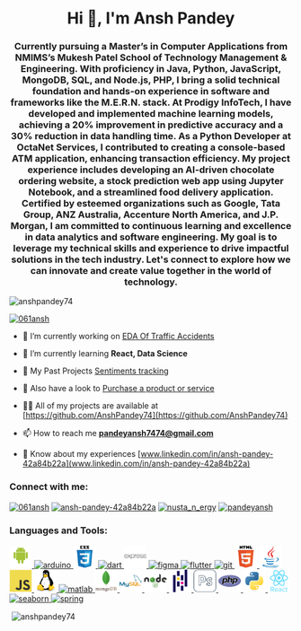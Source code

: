 <h1 align="center">Hi 👋, I'm Ansh Pandey</h1>
<h3 align="center">Currently pursuing a Master’s in Computer Applications from NMIMS’s Mukesh Patel School of Technology Management & Engineering. With proficiency in Java, Python, JavaScript, MongoDB, SQL, and Node.js, PHP, I bring a solid technical foundation and hands-on experience in software and frameworks like the M.E.R.N. stack. At Prodigy InfoTech, I have developed and implemented machine learning models, achieving a 20% improvement in predictive accuracy and a 30% reduction in data handling time. As a Python Developer at OctaNet Services, I contributed to creating a console-based ATM application, enhancing transaction efficiency. My project experience includes developing an AI-driven chocolate ordering website, a stock prediction web app using Jupyter Notebook, and a streamlined food delivery application. Certified by esteemed organizations such as Google, Tata Group, ANZ Australia, Accenture North America, and J.P. Morgan, I am committed to continuous learning and excellence in data analytics and software engineering. My goal is to leverage my technical skills and experience to drive impactful solutions in the tech industry. Let's connect to explore how we can innovate and create value together in the world of technology.</h3>

<p align="left"> <img src="https://komarev.com/ghpvc/?username=anshpandey74&label=Profile%20views&color=0e75b6&style=flat" alt="anshpandey74" /> </p>

<p align="left"> <a href="https://twitter.com/061ansh" target="blank"><img src="https://img.shields.io/twitter/follow/061ansh?logo=twitter&style=for-the-badge" alt="061ansh" /></a> </p>

- 🔭 I’m currently working on [EDA Of Traffic Accidents](https://github.com/AnshPandey74/PRODIGY_DS_05.git)

- 🌱 I’m currently learning **React, Data Science**

- 👯 My Past Projects [Sentiments tracking](https://github.com/AnshPandey74/PRODIGY_DS_04.git)

- 🔆 Also have a look to [Purchase a product or service](https://github.com/AnshPandey74/PRODIGY_DS_03.git)

- 👨‍💻 All of my projects are available at [https://github.com/AnshPandey74](https://github.com/AnshPandey74)

- 📫 How to reach me **pandeyansh7474@gmail.com**

- 📄 Know about my experiences [www.linkedin.com/in/ansh-pandey-42a84b22a](www.linkedin.com/in/ansh-pandey-42a84b22a)

<h3 align="left">Connect with me:</h3>
<p align="left">
<a href="https://twitter.com/061ansh" target="blank"><img align="center" src="https://raw.githubusercontent.com/rahuldkjain/github-profile-readme-generator/master/src/images/icons/Social/twitter.svg" alt="061ansh" height="30" width="40" /></a>
<a href="https://linkedin.com/in/ansh-pandey-42a84b22a" target="blank"><img align="center" src="https://raw.githubusercontent.com/rahuldkjain/github-profile-readme-generator/master/src/images/icons/Social/linked-in-alt.svg" alt="ansh-pandey-42a84b22a" height="30" width="40" /></a>
<a href="https://instagram.com/nusta_n_ergy" target="blank"><img align="center" src="https://raw.githubusercontent.com/rahuldkjain/github-profile-readme-generator/master/src/images/icons/Social/instagram.svg" alt="nusta_n_ergy" height="30" width="40" /></a>
<a href="https://www.codechef.com/users/pandeyansh" target="blank"><img align="center" src="https://cdn.jsdelivr.net/npm/simple-icons@3.1.0/icons/codechef.svg" alt="pandeyansh" height="30" width="40" /></a>
</p>

<h3 align="left">Languages and Tools:</h3>
<p align="left"> <a href="https://developer.android.com" target="_blank" rel="noreferrer"> <img src="https://raw.githubusercontent.com/devicons/devicon/master/icons/android/android-original-wordmark.svg" alt="android" width="40" height="40"/> </a> <a href="https://www.arduino.cc/" target="_blank" rel="noreferrer"> <img src="https://cdn.worldvectorlogo.com/logos/arduino-1.svg" alt="arduino" width="40" height="40"/> </a> <a href="https://www.w3schools.com/css/" target="_blank" rel="noreferrer"> <img src="https://raw.githubusercontent.com/devicons/devicon/master/icons/css3/css3-original-wordmark.svg" alt="css3" width="40" height="40"/> </a> <a href="https://dart.dev" target="_blank" rel="noreferrer"> <img src="https://www.vectorlogo.zone/logos/dartlang/dartlang-icon.svg" alt="dart" width="40" height="40"/> </a> <a href="https://expressjs.com" target="_blank" rel="noreferrer"> <img src="https://raw.githubusercontent.com/devicons/devicon/master/icons/express/express-original-wordmark.svg" alt="express" width="40" height="40"/> </a> <a href="https://www.figma.com/" target="_blank" rel="noreferrer"> <img src="https://www.vectorlogo.zone/logos/figma/figma-icon.svg" alt="figma" width="40" height="40"/> </a> <a href="https://flutter.dev" target="_blank" rel="noreferrer"> <img src="https://www.vectorlogo.zone/logos/flutterio/flutterio-icon.svg" alt="flutter" width="40" height="40"/> </a> <a href="https://git-scm.com/" target="_blank" rel="noreferrer"> <img src="https://www.vectorlogo.zone/logos/git-scm/git-scm-icon.svg" alt="git" width="40" height="40"/> </a> <a href="https://www.w3.org/html/" target="_blank" rel="noreferrer"> <img src="https://raw.githubusercontent.com/devicons/devicon/master/icons/html5/html5-original-wordmark.svg" alt="html5" width="40" height="40"/> </a> <a href="https://www.java.com" target="_blank" rel="noreferrer"> <img src="https://raw.githubusercontent.com/devicons/devicon/master/icons/java/java-original.svg" alt="java" width="40" height="40"/> </a> <a href="https://developer.mozilla.org/en-US/docs/Web/JavaScript" target="_blank" rel="noreferrer"> <img src="https://raw.githubusercontent.com/devicons/devicon/master/icons/javascript/javascript-original.svg" alt="javascript" width="40" height="40"/> </a> <a href="https://www.linux.org/" target="_blank" rel="noreferrer"> <img src="https://raw.githubusercontent.com/devicons/devicon/master/icons/linux/linux-original.svg" alt="linux" width="40" height="40"/> </a> <a href="https://www.mathworks.com/" target="_blank" rel="noreferrer"> <img src="https://upload.wikimedia.org/wikipedia/commons/2/21/Matlab_Logo.png" alt="matlab" width="40" height="40"/> </a> <a href="https://www.mongodb.com/" target="_blank" rel="noreferrer"> <img src="https://raw.githubusercontent.com/devicons/devicon/master/icons/mongodb/mongodb-original-wordmark.svg" alt="mongodb" width="40" height="40"/> </a> <a href="https://www.mysql.com/" target="_blank" rel="noreferrer"> <img src="https://raw.githubusercontent.com/devicons/devicon/master/icons/mysql/mysql-original-wordmark.svg" alt="mysql" width="40" height="40"/> </a> <a href="https://nodejs.org" target="_blank" rel="noreferrer"> <img src="https://raw.githubusercontent.com/devicons/devicon/master/icons/nodejs/nodejs-original-wordmark.svg" alt="nodejs" width="40" height="40"/> </a> <a href="https://pandas.pydata.org/" target="_blank" rel="noreferrer"> <img src="https://raw.githubusercontent.com/devicons/devicon/2ae2a900d2f041da66e950e4d48052658d850630/icons/pandas/pandas-original.svg" alt="pandas" width="40" height="40"/> </a> <a href="https://www.photoshop.com/en" target="_blank" rel="noreferrer"> <img src="https://raw.githubusercontent.com/devicons/devicon/master/icons/photoshop/photoshop-line.svg" alt="photoshop" width="40" height="40"/> </a> <a href="https://www.php.net" target="_blank" rel="noreferrer"> <img src="https://raw.githubusercontent.com/devicons/devicon/master/icons/php/php-original.svg" alt="php" width="40" height="40"/> </a> <a href="https://www.python.org" target="_blank" rel="noreferrer"> <img src="https://raw.githubusercontent.com/devicons/devicon/master/icons/python/python-original.svg" alt="python" width="40" height="40"/> </a> <a href="https://reactjs.org/" target="_blank" rel="noreferrer"> <img src="https://raw.githubusercontent.com/devicons/devicon/master/icons/react/react-original-wordmark.svg" alt="react" width="40" height="40"/> </a> <a href="https://seaborn.pydata.org/" target="_blank" rel="noreferrer"> <img src="https://seaborn.pydata.org/_images/logo-mark-lightbg.svg" alt="seaborn" width="40" height="40"/> </a> <a href="https://spring.io/" target="_blank" rel="noreferrer"> <img src="https://www.vectorlogo.zone/logos/springio/springio-icon.svg" alt="spring" width="40" height="40"/> </a> </p>

<p>&nbsp;<img align="center" src="https://github-readme-stats.vercel.app/api?username=anshpandey74&show_icons=true&locale=en" alt="anshpandey74" /></p>
